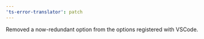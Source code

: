 ```yaml
---
'ts-error-translator': patch
---
```


Removed a now-redundant option from the options registered with VSCode.
